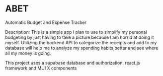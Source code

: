 # ABET
Automatic Budget and Expense Tracker

Description: This is a simple app I plan to use to simplify my personal budgeting by just having to take a picture because I am horrid at doing it myself. Utilizing the backend API to categorize the receipts and add to my database will help me to analyze my spending habits better and see where all my money is going.

This project uses a supabase database and authorization, react.js framework and MUI X components
